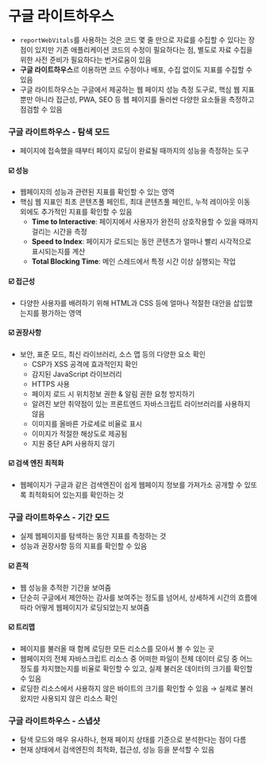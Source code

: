 # 구글 라이트하우스

- `reportWebVitals`를 사용하는 것은 코드 몇 줄 만으로 자료를 수집할 수 있다는 장점이 있지만 기존 애플리케이션 코드의 수정이 필요하다는 점, 별도로 자료 수집을 위한 사전 준비가 필요하다는 번거로움이 있음
- **구글 라이트하우스**르 이용하면 코드 수정이나 배포, 수집 없이도 지표를 수집할 수 있음
- 구글 라이트하우스는 구글에서 제공하는 웹 페이지 성능 측정 도구로, 핵심 웹 지표뿐만 아니라 접근성, PWA, SEO 등 웹 페이지를 둘러싼 다양한 요소들을 측정하고 점검할 수 있음

### 구글 라이트하우스 - 탐색 모드

- 페이지에 접속했을 때부터 페이지 로딩이 완료될 때까지의 성능을 측정하는 도구

#### ☑️ 성능

- 웹페이지의 성능과 관련된 지표를 확인할 수 있는 영역
- 핵심 웹 지표인 최초 콘텐츠풀 페인트, 최대 콘텐츠풀 페인트, 누적 레이아웃 이동 외에도 추가적인 지표를 확인할 수 있음
  - **Time to Interactive**: 페이지에서 사용자가 완전히 상호작용할 수 있을 때까지 걸리는 시간을 측정
  - **Speed to Index**: 페이지가 로드되는 동안 콘텐츠가 얼마나 빨리 시각적으로 표시되는지를 계산
  - **Total Blocking Time**: 메인 스레드에서 특정 시간 이상 실행되는 작업

#### ☑️ 접근성

- 다양한 사용자를 배려하기 위해 HTML과 CSS 등에 얼마나 적절한 대안을 삽입했는지를 평가하는 영역

#### ☑️ 권장사항

- 보안, 표준 모드, 최신 라이브러리, 소스 맵 등의 다양한 요소 확인
  - CSP가 XSS 공격에 효과적인지 확인
  - 감지된 JavaScript 라이브러리
  - HTTPS 사용
  - 페이지 로드 시 위치정보 권한 & 알림 권한 요청 방지하기
  - 알려진 보안 취약점이 있는 프론트엔드 자바스크립트 라이브러리를 사용하지 않음
  - 이미지를 올바른 가로세로 비율로 표시
  - 이미지가 적절한 해상도로 제공됨
  - 지원 중단 API 사용하지 않기

#### ☑️ 검색 엔진 최적화

- 웹페이지가 구글과 같은 검색엔진이 쉽게 웹페이지 정보를 가져가소 공개할 수 있또록 최적화되어 있는지를 확인하는 것

### 구글 라이트하우스 - 기간 모드

- 실제 웹페이지를 탐색하는 동안 지표를 측정하는 것
- 성능과 권장사항 등의 지표를 확인할 수 있음

#### ☑️ 흔적

- 웹 성능을 추적한 기간을 보여줌
- 단순히 구글에서 제안하는 감사를 보여주는 정도를 넘어서, 상세하게 시간의 흐름에 따라 어떻게 웹페이지가 로딩되었는지 보여줌

#### ☑️ 트리맵

- 페이지를 불러올 때 함께 로딩한 모든 리소스를 모아서 볼 수 있는 곳
- 웹페이지의 전체 자바스크립트 리소스 중 어떠한 파일이 전체 데이터 로딩 중 어느 정도를 차지했는지를 비율로 확인할 수 있고, 실제 불러온 데이터의 크기를 확인할 수 있음
- 로딩한 리소스에서 사용하지 않은 바이트의 크기를 확인할 수 있음 → 실제로 불러왔지만 사용되지 않은 리소스 확인

### 구글 라이트하우스 - 스냅샷

- 탐색 모드와 매우 유사하나, 현재 페이지 상태를 기준으로 분석한다는 점이 다름
- 현재 상태에서 검색엔진의 최적화, 접근성, 성능 등을 분석할 수 있음
